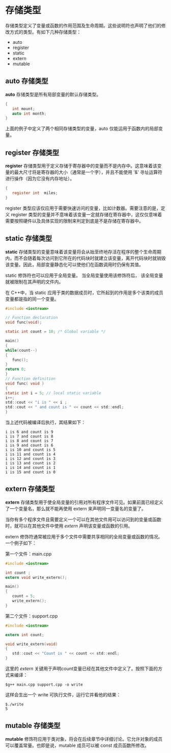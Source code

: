 # 存储类型

存储类型定义了变量或函数的作用范围及生命周期。这些说明符也声明了他们的修改方式的类型。有如下几种存储类型：

- auto
- register
- static
- extern
- mutable

## auto 存储类型

**auto** 存储类型是所有局部变量的默认存储类型。

```c
{
   int mount;
   auto int month;
}
```

上面的例子中定义了两个相同存储类型的变量，auto 仅能运用于函数内的局部变量。

## register 存储类型

**register** 存储类型用于定义存储于寄存器中的变量而不是内存中。这意味着该变量的最大尺寸将是寄存器的大小（通常是一个字），并且不能使用 '&' 寻址运算符进行操作（因为它没有内存地址）。

```c
{
   register int  miles;
}
```

register 类型应该仅应用于需要快速访问的变量，比如计数器。需要注意的是，定义 register 类型的变量并不意味着该变量一定就存储在寄存器中，这仅仅意味着需要按照硬件以及具体实现的限制来判定到底是不是存储在寄存器中。

## static 存储类型

**static** 存储类型的变量意味着该变量将会从始至终地存活在程序的整个生命周期内，而不会随着每次访问到它所在的代码块时就建立该变量，离开代码块时就销毁该变量。因此，局部变量静态化可以使他们在函数调用时仍保有其值。

static 修饰符也可以应用于全局变量。 当全局变量使用该修饰符后， 该全局变量就被限制在其声明的文件内。

在 C++中，当 static 应用于类的数据成员时，它所起到的作用是多个该类的成员变量都是指的同一个变量。

```c
#include <iostream>

// Function declaration
void func(void);

static int count = 10; /* Global variable */

main()
{
while(count--)
{
   func();
}
return 0;
}
// Function definition
void func( void )
{
static int i = 5; // local static variable
i++;
std::cout << "i is " << i ;
std::cout << " and count is " << count << std::endl;
}
```

当上述代码被编译后执行，其结果如下：

```
i is 6 and count is 9
i is 7 and count is 8
i is 8 and count is 7
i is 9 and count is 6
i is 10 and count is 5
i is 11 and count is 4
i is 12 and count is 3
i is 13 and count is 2
i is 14 and count is 1
i is 15 and count is 0
```

## extern 存储类型

**extern** 存储类型用于使全局变量的引用对所有程序文件可见。如果前面已经定义了一个变量名，那么就不能再使用 extern 来声明同一变量名的变量了。

当你有多个程序文件且需要定义一个可以在其他文件用可以访问到的变量或函数时，就可以在其他文件中使用 *extern* 声明该变量或函数的引用。

extern 修饰符通常被应用于多个文件中需要共享相同的全局变量或函数的情况。一个例子如下：

第一个文件：main.cpp

```c
#include <iostream>

int count ;
extern void write_extern();

main()
{
   count = 5;
   write_extern();
}
```

第二个文件：support.cpp

```c
#include <iostream>

extern int count;

void write_extern(void)
{
   std::cout << "Count is " << count << std::endl;
}
```

这里的 *extern* 关键用于声明count变量已经在其他文件中定义了。按照下面的方式来编译：

```shell
$g++ main.cpp support.cpp -o write
```

这样会生出一个 write 可执行文件，运行它并看他的结果：

```shell
$./write
5
```

## mutable 存储类型

**mutable** 修饰符应用于类对象，将会在后续章节中详细讨论。它允许对象的成员可以覆盖常量。也即是说，mutable 成员可以被 const 成员函数所修改。